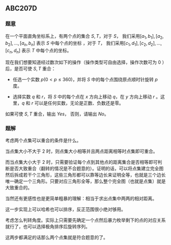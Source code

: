 ## ABC207D

### 题意

在一个平面直角坐标系上，有两个点的集合 $S,T$，对于 $S$， 我们采用${[a_1,b_1],[a_2,b_2],...,[a_n,b_n]}$ 表示 $S$ 中每个点的坐标 ，对于 $T$， 我们采用$[c_1,d_1],[c_2,d_2],...,[c_n,d_n]$ 表示 $T$ 中每个点的坐标。

现在我们想要知道经过数次如下的操作（操作类型可自由选择，操作次数可为 0 ）后，是否可使 $S, T$ 重合：

- 任选一个实数 $p(0<p\leq360)$，并将 $S$ 中的每个点围绕原点顺时针旋转 $p$ 度。

- 选择实数 $q$ 和 $r$，将 $S$ 中的每个点在 $x$ 方向上移动 $q$，在 $y$ 方向上移动 $r$ 。这里，$q$ 和 $r$ 可以是任何实数，无论是正数、负数还是零。

如果可使 $S, T$ 重合，输出 $Yes$， 否则，请输出 $No$。

### 题解

考虑两个点集可以重合的条件是什么。

当点集大小不大于 $2$ 时，则点集大小相等并且两点距离相等时点集即可重合。

而当点集大小大于 $2$ 时，只需要验证每个点到其他点的距离集合是否相等即可判断是否大致重合（翻转的情况是不合题意的）。证明的话，可以将点集建立完全图然后拆成若干个三角形，这些三角形都可以靠等边长来证明全等，也就是三个边长唯一确定一个三角形。只要对应三角形全等，那么整个完全图（也就是点集）就是大致重合的。

当然还有更感性也是更简单粗暴的理解：相当于求出点集中两两的相对距离。

这一步实现上可以哈希也可以排序，反正范围很小绝对够用。

考虑怎么判转角度。实际上只需要先确定一个点然后暴力枚举剩下的点的对应关系就行了，也可以选择极角排序后旋转序列。

这两步都满足的话那么两个点集就是符合题意的了。